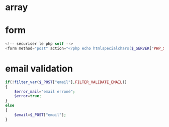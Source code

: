 # array





# form

```php
<!-- sécuriser le php self -->
<form method="post" action="<?php echo htmlspecialchars($_SERVER["PHP_SELF"]);?>">
```

# email validation

```php
if(!filter_var($_POST["email"],FILTER_VALIDATE_EMAIL))
{
    $error_mail="email erroné";
    $error=true;
}
else
{
    $email=$_POST["email"];
}
```



